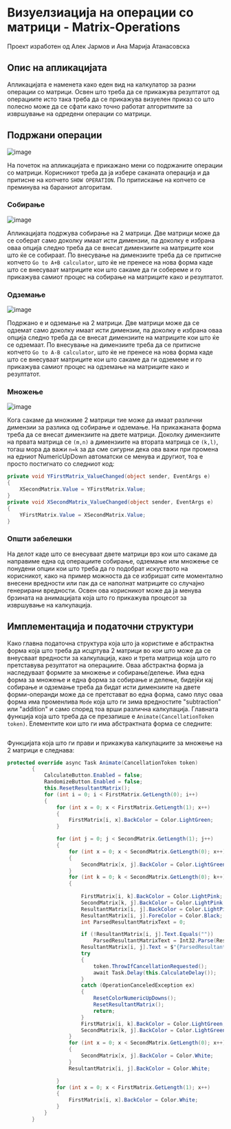 # Визуелзиација на операции со матрици - Matrix-Operations 
Проект изработен од Алек Јармов и Ана Марија Атанасовска

## Опис на апликацијата
Апликацијата е наменета како еден вид на калкулатор за разни операции со матрици. Освен што треба да се прикажува резултатот од операциите исто така треба да се прикажува визуелен приказ
со што полесно може да се сфати како точно работат алгоритмите за извршување на одредени операции со матрици.

## Подржани операции
![image](https://github.com/alekjarmov/Matrix-Operations/assets/6871971/df34e8dc-3b35-49a7-a5f4-7fd208814a7f)

На почеток на апликацијата е прикажано мени со подржаните операции со матрици. Корисникот треба да ја избере саканата операција и да притисне на копчето `SHOW OPERATION`.
По притискање на копчето се преминува на бараниот алгоритам.

### Собирање
![image](https://github.com/alekjarmov/Matrix-Operations/assets/6871971/c8a5d25e-f298-4080-87ab-0dea8706495a)

Апликацијата подржува собирање на 2 матрици. Две матрици може да се соберат само доколку имаат исти димензии, па доколку е избрана оваа опција следно треба да се внесат димензиите на матриците
кои што ќе се собираат. По внесување на димензиите треба да се притисне копчето `Go to A+B calculator`, што ќе не пренесе на нова форма каде што се внесуваат матриците кои што сакаме да ги собереме
и го прикажува самиот процес на собирање на матриците како и резултатот. 

### Одземање
![image](https://github.com/alekjarmov/Matrix-Operations/assets/6871971/0cfb56e0-862c-4fe9-92e2-8501bb1122ad)

Подржано е и одземање на 2 матрици. Две матрици може да се одземат само доколку имаат исти димензии, па доколку е избрана оваа опција следно треба да се внесат димензиите на матриците
кои што ќе се одземаат. По внесување на димензиите треба да се притисне копчето `Go to A-B calculator`, што ќе не пренесе на нова форма каде што се внесуваат матриците кои што сакаме да ги одземеме
и го прикажува самиот процес на одземање на матриците како и резултатот.

### Множење
![image](https://github.com/alekjarmov/Matrix-Operations/assets/6871971/6a30ef16-be64-4157-8895-b3e24085b900)

Кога сакаме да множиме 2 матрици тие може да имаат различни димензии за разлика од собирање и одземање. На прикажаната форма треба да се внесат димензиите на двете матрици.
Доколку димензиите на првата матрица се `(m,n)` а димензиите на втората матрица се `(k,l)`, тогаш мора да важи `n=k` за да сме сигурни дека ова важи при промена на едниот NumericUpDown автоматски
се менува и другиот, тоа е просто постигнато со следниот код:
```csharp
private void YFirstMatrix_ValueChanged(object sender, EventArgs e)
{
    XSecondMatrix.Value = YFirstMatrix.Value;
}
private void XSecondMatrix_ValueChanged(object sender, EventArgs e)
{
    YFirstMatrix.Value = XSecondMatrix.Value;
}
```
### Општи забелешки
На делот каде што се внесуваат двете матрици врз кои што сакаме да направиме една од операциите собирање, одземање или множење се понудени опции кои што треба да го подобрат искуството на корисникот, како на пример можноста да се избришат сите моментално внесени вредности или пак да се наполнат матриците со случајно генерирани вредности. Освен ова корисникот може да ја менува брзината на анимацијата која што го прикажува процесот за извршување на калкулација.

## Имплементација и податочни структури
Како главна податочна структура која што ја користиме е абстрактна форма која што треба да исцртува 2 матрици во кои што може да се внеусваат вредности за калкулација, како и трета матрица која што го претставува резултатот на операциите. Оваа абстрактна форма ја наследуваат формите за множење и собирање/делење. Има еднa форма за множење и една форма за собирање и делење, бидејќи кај собирање и одземање треба да бидат исти димензиите на двете форми-операнди може да се претстават во една форма, само плус оваа форма има променлива `Mode` која што ги зима вредностите "subtraction" или "addition" и само според тоа врши различна калкулација. Главната функција која што треба да се презапише е `Animate(CancellationToken token)`. Елементите кои што ги има абстрактната форма се следните:
```csharp

```

Функцијата која што ги прави и прикажува калкулациите за множење на 2 матрици е следнава:
```csharp
protected override async Task Animate(CancellationToken token)
        {
            CalculateButton.Enabled = false;
            RandomizeButton.Enabled = false;
            this.ResetResultantMatrix();
            for (int i = 0; i < FirstMatrix.GetLength(0); i++)
            {
                for (int x = 0; x < FirstMatrix.GetLength(1); x++)
                {
                    FirstMatrix[i, x].BackColor = Color.LightGreen;
                }

                for (int j = 0; j < SecondMatrix.GetLength(1); j++)
                {
                    for (int x = 0; x < SecondMatrix.GetLength(0); x++)
                    {
                        SecondMatrix[x, j].BackColor = Color.LightGreen;
                    }
                    for (int k = 0; k < SecondMatrix.GetLength(0); k++)
                    {
                        
                        FirstMatrix[i, k].BackColor = Color.LightPink;
                        SecondMatrix[k, j].BackColor = Color.LightPink;
                        ResultantMatrix[i, j].BackColor = Color.LightPink;
                        ResultantMatrix[i, j].ForeColor = Color.Black;
                        int ParsedResultantMatrixText = 0;

                        if (!ResultantMatrix[i, j].Text.Equals(""))
                            ParsedResultantMatrixText = Int32.Parse(ResultantMatrix[i, j].Text);
                        ResultantMatrix[i, j].Text = $"{ParsedResultantMatrixText + (FirstMatrix[i, k].Value * SecondMatrix[k, j].Value)}";
                        try
                        {
                            token.ThrowIfCancellationRequested();
                            await Task.Delay(this.CalculateDelay());
                        }
                        catch (OperationCanceledException ex)
                        {
                            ResetColorNumericUpDowns();
                            ResetResultantMatrix();
                            return;
                        }
                        FirstMatrix[i, k].BackColor = Color.LightGreen;
                        SecondMatrix[k, j].BackColor = Color.LightGreen;
                    }
                    for (int x = 0; x < SecondMatrix.GetLength(0); x++)
                    {
                        SecondMatrix[x, j].BackColor = Color.White;
                    }
                    ResultantMatrix[i, j].BackColor = Color.White;

                }
                for (int x = 0; x < FirstMatrix.GetLength(1); x++)
                {
                    FirstMatrix[i, x].BackColor = Color.White;
                }
            }
        }
```
